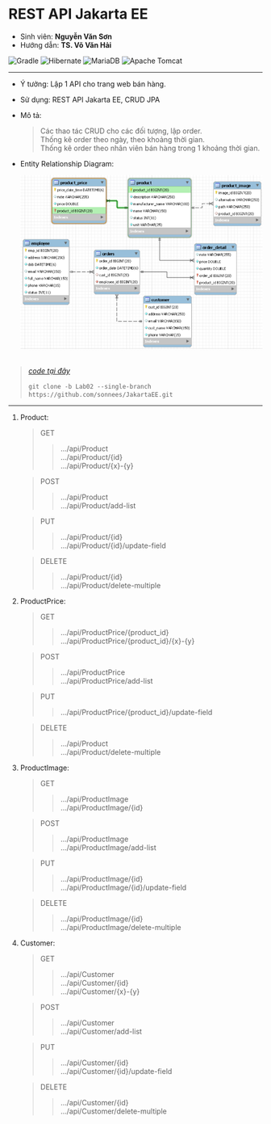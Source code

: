 # REST API Jakarta EE
- Sinh viên: **Nguyễn Văn Sơn**
- Hướng dẫn: **TS. Võ Văn Hải**

![Gradle](https://img.shields.io/badge/Gradle-02303A.svg?style=for-the-badge&logo=Gradle&logoColor=black)
![Hibernate](https://img.shields.io/badge/Hibernate-59666C?style=for-the-badge&logo=Hibernate&logoColor=white)
![MariaDB](https://img.shields.io/badge/MariaDB-003545?style=for-the-badge&logo=mariadb&logoColor=black)
![Apache Tomcat](https://img.shields.io/badge/apache%20tomcat-%23F8DC75.svg?style=for-the-badge&logo=apache-tomcat&logoColor=black)

  <hr>

- Ý tưởng: Lập 1 API cho trang web bán hàng.
- Sử dụng: REST API Jakarta EE, CRUD JPA
- Mô tả:
  > Các thao tác CRUD cho các đối tượng, lập order. <br>
  > Thống kê order theo ngày, theo khoảng thời gian.<br>
  > Thống kê order theo nhân viên bán hàng trong 1 khoảng thời gian.
-  Entity Relationship Diagram:
  
    ![ERD](/img/ERD_lab02.png)
<br> <br>
> *[code tại đây](https://github.com/sonnees/JakartaEE/tree/Lab02)*
> ```git
> git clone -b Lab02 --single-branch https://github.com/sonnees/JakartaEE.git
> ```

<hr>

1. Product:
    > GET <br>
    >> .../api/Product  <br>
    >> .../api/Product/{id}  <br>
    >>.../api/Product/{x}-{y}  <br>

    > POST <br>
    >> .../api/Product  <br>
    >> .../api/Product/add-list  <br>

    > PUT <br>
    >> .../api/Product/{id}  <br>
    >> .../api/Product/{id}/update-field  <br>

    >DELETE <br>
    >> .../api/Product/{id}  <br>
    >> .../api/Product/delete-multiple  <br>

2. ProductPrice:
    >GET <br>
    >> .../api/ProductPrice/{product_id}  <br>
    >> .../api/ProductPrice/{product_id}/{x}-{y}  <br>

    >POST <br>
    >> .../api/ProductPrice  <br>
    >> .../api/ProductPrice/add-list  <br>

    > PUT <br>
    >> .../api/ProductPrice/{product_id}/update-field  <br>

    >DELETE <br>
    >> .../api/Product  <br>
    >> .../api/Product/delete-multiple  <br>

3. ProductImage:
   > GET <br>
   >> .../api/ProductImage  <br>
   >> .../api/ProductImage/{id}  <br>

   > POST <br>
   >> .../api/ProductImage  <br>
   >> .../api/ProductImage/add-list  <br>

   > PUT <br>
   >> .../api/ProductImage/{id}  <br>
   >> .../api/ProductImage/{id}/update-field  <br>

   >DELETE <br>
   >> .../api/ProductImage/{id}  <br>
   >> .../api/ProductImage/delete-multiple  <br>

4. Customer:
   > GET <br>
   >> .../api/Customer  <br>
   >> .../api/Customer/{id}  <br>
   >>.../api/Customer/{x}-{y}  <br>

   > POST <br>
   >> .../api/Customer  <br>
   >> .../api/Customer/add-list  <br>

   > PUT <br>
   >> .../api/Customer/{id}  <br>
   >> .../api/Customer/{id}/update-field  <br>

   >DELETE <br>
   >> .../api/Customer/{id}  <br>
   >> .../api/Customer/delete-multiple  <br>









